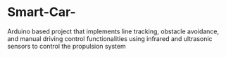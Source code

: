 # Smart-Car-
Arduino based project that implements line tracking, obstacle avoidance, and manual driving control functionalities using infrared and ultrasonic sensors to control the propulsion system
